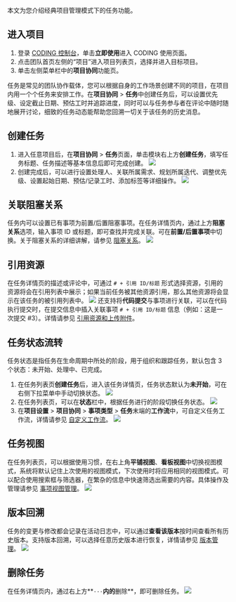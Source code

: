 本文为您介绍经典项目管理模式下的任务功能。


## 进入项目
1. 登录 [CODING 控制台](https://console.cloud.tencent.com/coding)，单击**立即使用**进入 CODING 使用页面。
2. 点击团队首页左侧的“项目”进入项目列表页，选择并进入目标项目。
3. 单击左侧菜单栏中的**项目协同**功能页。


任务是常见的团队协作载体，您可以根据自身的工作场景创建不同的项目，在项目内用一个个任务来安排工作。在**项目协同** > **任务**中创建任务后，可以设置优先级、设定截止日期、预估工时并追踪进度，同时可以与任务参与者在评论中随时随地展开讨论，细致的任务动态能帮助您回溯一切关于该任务的历史消息。


## 创建任务[](#create)

1.  进入任意项目后，在**项目协同** > **任务**页面，单击模块右上方**创建任务**，填写任务标题、任务描述等基本信息后即可完成创建。
![](https://main.qcloudimg.com/raw/df0d2bc7986640bc53965703ee46fc47.png)
2.  创建完成后，可以进行设置处理人、关联所属需求、规划所属迭代、调整优先级、设置起始日期、预估/记录工时、添加标签等详细操作。
![](https://main.qcloudimg.com/raw/0382e646c753799264969e1ba8e93775.png)

## 关联阻塞关系[](#blocking)

任务内可以设置已有事项为前置/后置阻塞事项。在任务详情页内，通过上方**阻塞关系**选项，输入事项 ID 或标题，即可查找并完成关联。可在**前置/后置事项**中切换。关于阻塞关系的详细讲解，请参见 [阻塞关系](https://cloud.tencent.com/document/product/1113/58834)。
![](https://main.qcloudimg.com/raw/d508aa56209cc89b12eecabe0c29e69e.png)

## 引用资源[](#references)


在任务详情页的描述或评论中，可通过 `# + 引用 ID/标题` 形式选择资源，引用的资源将会在引用列表中展示；如果当前任务被其他资源引用，那么其他资源将会显示在该任务的被引用列表中。
![](https://main.qcloudimg.com/raw/454adbeb25568228ea26a26c46bbcf17.png)
还支持将**代码提交**与事项进行关联，可以在代码执行提交时，在提交信息中插入关联事项 `# + 引用 ID/标题` 信息（例如：这是一次提交 #3）。详情请参见 [引用资源和上传附件](https://cloud.tencent.com/document/product/1113/58824)。


## 任务状态流转[](#status)

任务状态是指任务在生命周期中所处的阶段，用于组织和跟踪任务，默认包含 3 个状态：未开始、处理中、已完成。


1.  在任务列表页**创建任务**后，进入该任务详情页，任务状态默认为**未开始**，可在右侧下拉菜单中手动切换状态。
![](https://main.qcloudimg.com/raw/aa01a0a267f5e15ee888e4d3676a0cde.png)
2.  在任务列表页，可以在**状态**栏中，根据任务进行的阶段切换任务状态。
![](https://main.qcloudimg.com/raw/0daf0057ba543b4d52d2e6f2a37034d4.png)
3.  在**项目设置** > **项目协同** > **事项类型** > **任务**末端的**工作流**中，可自定义任务工作流，详情请参见 [自定义工作流](https://cloud.tencent.com/document/product/1113/58822)。
![](https://main.qcloudimg.com/raw/9fc5eccf9e3687d428e8339aef9c0211.png)

## 任务视图[](#view)


在任务列表页，可以根据使用习惯，在右上角**平铺视图**、**看板视图**中切换视图模式，系统将默认记住上次使用的视图模式，下次使用时将应用相同的视图模式。可以配合使用搜索框与筛选器，在繁杂的信息中快速筛选出需要的内容。具体操作及管理请参见 [事项视图管理](https://cloud.tencent.com/document/product/1113/58827)。
![](https://main.qcloudimg.com/raw/b7ab7984e155ab02a32cc6dc9a560aef.png)

## 版本回溯[](#backdate)


任务的变更与修改都会记录在活动日志中，可以通过**查看该版本**按时间查看所有历史版本。支持版本回溯，可以选择任意历史版本进行恢复，详情请参见 [版本管理](https://cloud.tencent.com/document/product/1113/58825)。
![](https://main.qcloudimg.com/raw/2f292f460848989ef1a3028fd3bb8c3a.png)

## 删除任务[](#delete)

在任务详情页内，通过右上方**`···`**内的**删除**，即可删除任务。
![](https://main.qcloudimg.com/raw/989a54b36c5647ceb7302cfc6fffd930.png)

